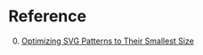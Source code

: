 # Reference

0. [Optimizing SVG Patterns to Their Smallest Size](https://css-tricks.com/optimizing-svg-patterns/)

